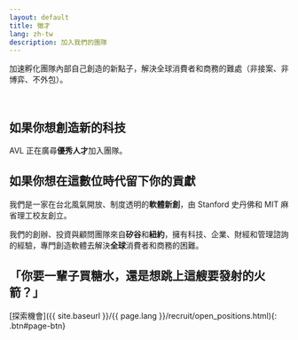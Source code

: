 ```yaml
---
layout: default
title: 徵才
lang: zh-tw
description: 加入我們的團隊
---
```




加速孵化團隊內部自己創造的新點子，解決全球消費者和商務的難處（非接案、非博弈、不外包）。

<br>

## 如果你想創造新的科技

AVL 正在廣尋**優秀人才**加入團隊。

## 如果你想在這數位時代留下你的貢獻

我們是一家在台北風氣開放、制度透明的**軟體新創**，由 Stanford 史丹佛和 MIT 麻省理工校友創立。

我們的創辦、投資與顧問團隊來自**矽谷**和**紐約**，擁有科技、企業、財經和管理諮詢的經驗，專門創造軟體去解決**全球**消費者和商務的困難。

## 「你要一輩子買糖水，還是想跳上這艘要發射的火箭？」

[探索機會]({{ site.baseurl }}/{{ page.lang }}/recruit/open_positions.html){: .btn#page-btn}

<br>

